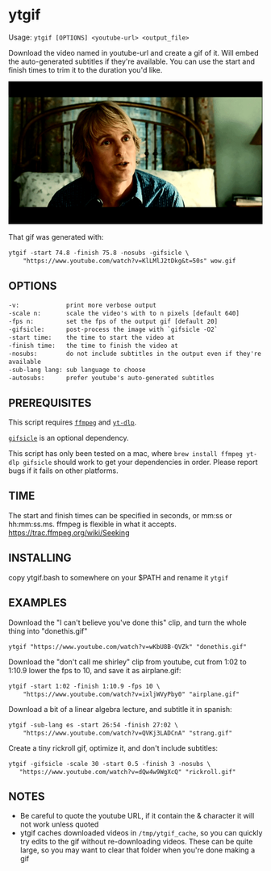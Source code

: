 # ytgif

Usage: `ytgif [OPTIONS] <youtube-url> <output_file>`

Download the video named in youtube-url and create a gif of it. Will embed the auto-generated subtitles if they're available. You can use the start and finish times to trim it to the duration you'd like.

![](https://github.com/llimllib/ytgif/blob/main/wow.gif?raw=true)

That gif was generated with:

```shell
ytgif -start 74.8 -finish 75.8 -nosubs -gifsicle \
    "https://www.youtube.com/watch?v=KlLMlJ2tDkg&t=50s" wow.gif
```

## OPTIONS

```
-v:             print more verbose output
-scale n:       scale the video's with to n pixels [default 640]
-fps n:         set the fps of the output gif [default 20]
-gifsicle:      post-process the image with `gifsicle -O2`
-start time:    the time to start the video at
-finish time:   the time to finish the video at
-nosubs:        do not include subtitles in the output even if they're available
-sub-lang lang: sub language to choose
-autosubs:      prefer youtube's auto-generated subtitles
```

## PREREQUISITES

This script requires [`ffmpeg`](https://ffmpeg.org/) and [`yt-dlp`](https://github.com/yt-dlp/yt-dlp).

[`gifsicle`](https://www.lcdf.org/gifsicle/) is an optional dependency.

This script has only been tested on a mac, where `brew install ffmpeg yt-dlp gifsicle` should work to get your dependencies in order. Please report bugs if it fails on other platforms.

## TIME

The start and finish times can be specified in seconds, or mm:ss or hh:mm:ss.ms. ffmpeg is flexible in what it accepts. https://trac.ffmpeg.org/wiki/Seeking

## INSTALLING

copy ytgif.bash to somewhere on your $PATH and rename it `ytgif`

## EXAMPLES

Download the "I can't believe you've done this" clip, and turn the whole thing into "donethis.gif"

    ytgif "https://www.youtube.com/watch?v=wKbU8B-QVZk" "donethis.gif"

Download the "don't call me shirley" clip from youtube, cut from 1:02 to 1:10.9 lower the fps to 10, and save it as airplane.gif:

    ytgif -start 1:02 -finish 1:10.9 -fps 10 \
        "https://www.youtube.com/watch?v=ixljWVyPby0" "airplane.gif"

Download a bit of a linear algebra lecture, and subtitle it in spanish:

    ytgif -sub-lang es -start 26:54 -finish 27:02 \
        "https://www.youtube.com/watch?v=QVKj3LADCnA" "strang.gif"

Create a tiny rickroll gif, optimize it, and don't include subtitles:

    ytgif -gifsicle -scale 30 -start 0.5 -finish 3 -nosubs \
       "https://www.youtube.com/watch?v=dQw4w9WgXcQ" "rickroll.gif"

## NOTES

- Be careful to quote the youtube URL, if it contain the & character it will not work unless quoted
- ytgif caches downloaded videos in `/tmp/ytgif_cache`, so you can quickly try edits to the gif without re-downloading videos. These can be quite large, so you may want to clear that folder when you're done making a gif
